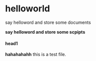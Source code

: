 # helloworld
say helloword and store some documents

**say helloword and store some scpipts**

#### head1
**hahahahahh**
this is a test file.
